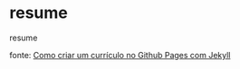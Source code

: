 # resume
 resume

fonte: [Como criar um currículo no Github Pages com Jekyll](https://dev.to/compiladoras/como-criar-um-curriculo-no-github-pages-com-jekyll-20gm)